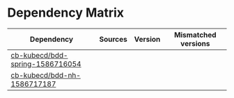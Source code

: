 # Dependency Matrix

Dependency | Sources | Version | Mismatched versions
---------- | ------- | ------- | -------------------
[cb-kubecd/bdd-spring-1586716054](https://github.com/cb-kubecd/bdd-spring-1586716054.git) |  | []() | 
[cb-kubecd/bdd-nh-1586717187](https://github.com/cb-kubecd/bdd-nh-1586717187.git) |  | []() | 

